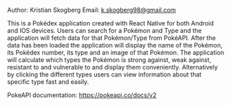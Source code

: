 Author: Kristian Skogberg
Email: k.skogberg98@gmail.com

This is a Pokédex application created with React Native for both Android and IOS devices. Users can search for a Pokémon and Type and the application will fetch data for that Pokémon/Type from PokéAPI. After the data has been loaded the application will display the name of the Pokémon, its Pokédex number, its type and an image of that Pokémon. The application will calculate which types the Pokémon is strong against, weak against, resistant to and vulnerable to and display them conveniently. Alternatively by clicking the different types users can view information about that specific type fast and easily.

PokeAPI documentation: https://pokeapi.co/docs/v2
